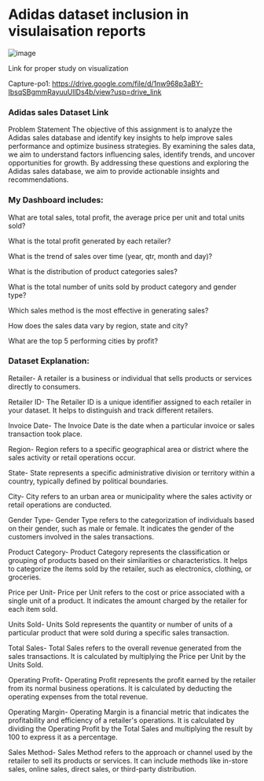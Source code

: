 # Adidas dataset inclusion in visulaisation reports

![image](https://github.com/user-attachments/assets/4a974979-9e29-4a94-8586-73a426d86186)

Link for proper study on visualization

Capture-po1: https://drive.google.com/file/d/1nw968p3aBY-IbsqSBgmmRayuuUllDs4b/view?usp=drive_link
### Adidas sales Dataset Link

Problem Statement
The objective of this assignment is to analyze the Adidas sales database and identify key insights to help improve sales performance and optimize business strategies. By examining the sales data, we aim to understand factors influencing sales, identify trends, and uncover opportunities for growth. By addressing these questions and exploring the Adidas sales database, we aim to provide actionable insights and recommendations.

### My Dashboard includes:

What are total sales, total profit, the average price per unit and total units sold?

What is the total profit generated by each retailer?

What is the trend of sales over time (year, qtr, month and day)?

What is the distribution of product categories sales?

What is the total number of units sold by product category and gender type?

Which sales method is the most effective in generating sales?

How does the sales data vary by region, state and city?

What are the top 5 performing cities by profit?

### Dataset Explanation:

Retailer- A retailer is a business or individual that sells products or services directly to consumers.

Retailer ID- The Retailer ID is a unique identifier assigned to each retailer in your dataset. It helps to distinguish and track different retailers.

Invoice Date- The Invoice Date is the date when a particular invoice or sales transaction took place.

Region- Region refers to a specific geographical area or district where the sales activity or retail operations occur.

State- State represents a specific administrative division or territory within a country, typically defined by political boundaries.

City- City refers to an urban area or municipality where the sales activity or retail operations are conducted.

Gender Type- Gender Type refers to the categorization of individuals based on their gender, such as male or female. It indicates the gender of the customers involved in the sales transactions.

Product Category- Product Category represents the classification or grouping of products based on their similarities or characteristics. It helps to categorize the items sold by the retailer, such as electronics, clothing, or groceries.

Price per Unit- Price per Unit refers to the cost or price associated with a single unit of a product. It indicates the amount charged by the retailer for each item sold.

Units Sold- Units Sold represents the quantity or number of units of a particular product that were sold during a specific sales transaction.

Total Sales- Total Sales refers to the overall revenue generated from the sales transactions. It is calculated by multiplying the Price per Unit by the Units Sold.

Operating Profit- Operating Profit represents the profit earned by the retailer from its normal business operations. It is calculated by deducting the operating expenses from the total revenue.

Operating Margin- Operating Margin is a financial metric that indicates the profitability and efficiency of a retailer's operations. It is calculated by dividing the Operating Profit by the Total Sales and multiplying the result by 100 to express it as a percentage.

Sales Method- Sales Method refers to the approach or channel used by the retailer to sell its products or services. It can include methods like in-store sales, online sales, direct sales, or third-party distribution.

